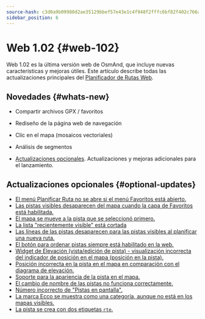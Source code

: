 ```yaml
---
source-hash: c3d0a9b09980d2ae35129bbef57e43e1c4f948f2fffc6bf82f402c766a05620e
sidebar_position: 6
---
```


# Web 1.02 {#web-102}

Web 1.02 es la última versión web de OsmAnd, que incluye nuevas características y mejoras útiles. Este artículo describe todas las actualizaciones principales del [Planificador de Rutas Web](../user/web/index.md).


## Novedades {#whats-new}

- Compartir archivos GPX / favoritos
- Rediseño de la página web de navegación
- Clic en el mapa (mosaicos vectoriales)
- Análisis de segmentos


- [Actualizaciones opcionales](#optional-updates). Actualizaciones y mejoras adicionales para el lanzamiento.


## Actualizaciones opcionales {#optional-updates}

- [El menú Planificar Ruta no se abre si el menú Favoritos está abierto.](https://github.com/osmandapp/web/issues/706)
- [Las pistas visibles desaparecen del mapa cuando la capa de Favoritos está habilitada.](https://github.com/osmandapp/web/issues/746)
- [El mapa se mueve a la pista que se seleccionó primero.](https://github.com/osmandapp/web/issues/728)
- [La lista "recientemente visible" está cortada](https://github.com/osmandapp/web/issues/743)
- [Las líneas de las pistas desaparecen para las pistas visibles al planificar una nueva ruta.](https://github.com/osmandapp/web/issues/745)
- [El botón para ordenar pistas siempre está habilitado en la web.](https://github.com/osmandapp/web/issues/649)
- [Widget de Elevación (vista/edición de pista) - visualización incorrecta del indicador de posición en el mapa (posición en la pista).](https://github.com/osmandapp/web/issues/767)
- [Posición incorrecta en la pista en el mapa en comparación con el diagrama de elevación.](https://github.com/osmandapp/web/issues/727)
- [Soporte para la apariencia de la pista en el mapa.](https://github.com/osmandapp/web/issues/711)
- [El cambio de nombre de las pistas no funciona correctamente.](https://github.com/osmandapp/web/issues/744)
- [Número incorrecto de "Pistas en pantalla".](https://github.com/osmandapp/web/issues/798)
- [La marca Ecco se muestra como una categoría, aunque no está en los mapas visibles.](https://github.com/osmandapp/web/issues/807)
- [La pista se crea con dos etiquetas `rte`.](https://github.com/osmandapp/OsmAnd-iOS/issues/4466)